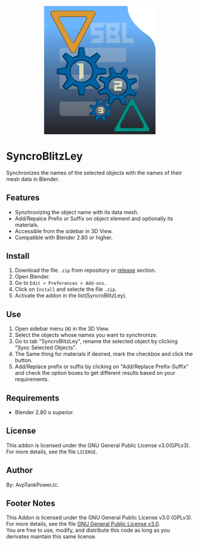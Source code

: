 <!-- 
![SyncroBlitzLey](./assets/imgs/A00_2_Logo_SBL_SZ_348x400_v1.png)

 -->

<p align="center">
  <img src="./assets/imgs/A00_2_Logo_SBL_SZ_348x400_v1.png" alt="Logo del proyecto" width="300">
</p>

# SyncroBlitzLey

Synchronizes the names of the selected objects with the names of their mesh data in Blender.

## Features
- Synchronizing the object name with its data mesh.
- Add/Repalce Prefix or Suffix on object element and optionally its materials.
- Accessible from the sidebar in 3D View.
- Compatible with Blender 2.80 or higher.

## Install
1. Download the file `.zip` from repository or [release](https://github.com/avptankpjc/SyncroBlitzLey/releases) section.
2. Open Blender.
3. Go to `Edit > Preferences > Add-ons`.
4. Click on  `Install` and selecte the file `.zip`.
5. Activate the addon in the list(SyncroBlitzLey).

## Use
1. Open sidebar menu (`N`) in the 3D View.
2. Select the objects whose names you want to synchronize.
3. Go to tab "SyncroBlitzLey", rename the selected object by clicking "Sync Selected Objects".
4. The Same thing for materials if desired, mark the checkbox and click the button.
5. Add/Replace prefix or suffix by clicking on "Add/Replace Prefix-Suffix" and check the option boxes to get different results based on your requirements. 


## Requirements
- Blender 2.80 o superior.

## License
This addon is licensed under the GNU General Public License v3.0(GPLv3).
For more details, see the file `LICENSE`.

## Author
 By: AvpTankPowerJc.

## Footer Notes
This Addon is licensed under the  GNU General Public License v3.0 (GPLv3). For more details, see the file [GNU General Public License v3.0](https://www.gnu.org/licenses/gpl-3.0.txt).  
You are free to use, modify, and distribute this code as long as you derivates
maintain this same license.

